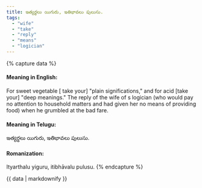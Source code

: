```yaml
---
title: ఇత్యర్థలు యిగురు, ఇతిభావలు పులుసు.
tags:
  - "wife"
  - "take"
  - "reply"
  - "means"
  - "logician"
---
```


{% capture data %}
#### Meaning in English:
For sweet vegetable [ take your] "plain significations," and for acid [take your] "deep meanings."
The reply of the wife of s logician (who would pay no attention to household matters and had given her no means of providing food) when he grumbled at the bad fare.

#### Meaning in Telugu:
ఇత్యర్థలు యిగురు, ఇతిభావలు పులుసు.

#### Romanization:
Ityarthalu yiguru, itibhāvalu pulusu.
{% endcapture %}

{{ data | markdownify }}

